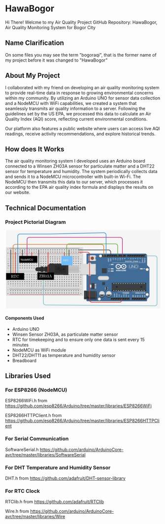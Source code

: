# HawaBogor
Hi There! Welcme to my Air Quality Project GitHub Repository: HawaBogor, Air Quality Monitoring System for Bogor City

## Name Clarification
On some files you may see the term "bogoraqi", that is the former name of my project before it was changed to "HawaBogor"
## About My Project
I collaborated with my friend on developing an air quality monitoring system to provide real-time data in response to growing environmental concerns within my community. By utilizing an Arduino UNO for sensor data collection and a NodeMCU with WiFi capabilities, we created a system that seamlessly transmits air quality information to a server. Following the guidelines set by the US EPA, we processed this data to calculate an Air Quality Index (AQI) score, reflecting current environmental conditions.

Our platform also features a public website where users can access live AQI readings, receive activity recommendations, and explore historical trends.

## How does It Works
The air quality monitoring system I developed uses an Arduino board connected to a Winsen ZH03A sensor for particulate matter and a DHT22 sensor for temperature and humidity. The system periodically collects data and sends it to a NodeMCU microcontroller with built-in Wi-Fi. The NodeMCU then transmits this data to our server, which processes it according to the EPA air quality index formula and displays the results on our website.

## Technical Documentation
### Project Pictorial Diagram
![Project Pictorial Diagram](/images-doc/pictorial.jpeg)
#### Components Used
- Arduino UNO
- Winsen Sensor ZH03A, as particulate matter sensor
- RTC for timekeeping and to ensure only one data is sent every 15 minutes
- NodeMCU as WiFi module
- DHT22/DHT11 as temperature and humidity sensor
- Breadboard


  
## Libraries Used
### For ESP8266 (NodeMCU)
ESP8266WiFi.h from https://github.com/esp8266/Arduino/tree/master/libraries/ESP8266WiFi

ESP8266HTTPClient.h from https://github.com/esp8266/Arduino/tree/master/libraries/ESP8266HTTPClient

### For Serial Communication
SoftwareSerial.h https://github.com/arduino/ArduinoCore-avr/tree/master/libraries/SoftwareSerial

### For DHT Temperature and Humidity Sensor
DHT.h from https://github.com/adafruit/DHT-sensor-library

### For RTC Clock
RTClib.h from https://github.com/adafruit/RTClib

Wire.h from https://github.com/arduino/ArduinoCore-avr/tree/master/libraries/Wire
